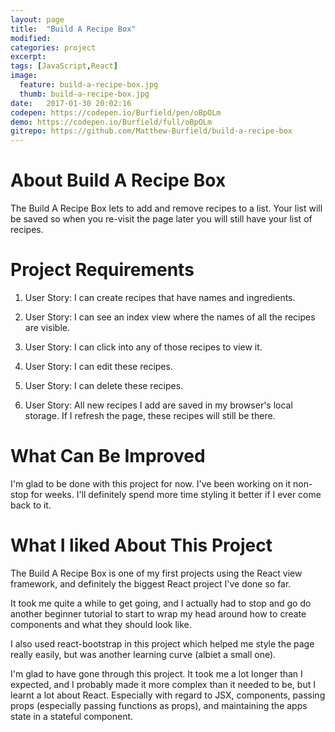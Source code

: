 ```yaml
---
layout: page
title:  "Build A Recipe Box"
modified:
categories: project
excerpt:
tags: [JavaScript,React]
image: 
  feature: build-a-recipe-box.jpg
  thumb: build-a-recipe-box.jpg
date:   2017-01-30 20:02:16
codepen: https://codepen.io/Burfield/pen/oBpOLm
demo: https://codepen.io/Burfield/full/oBpOLm
gitrepo: https://github.com/Matthew-Burfield/build-a-recipe-box
---
```


# About Build A Recipe Box

The Build A Recipe Box lets to add and remove recipes to a list. Your list will be saved so when you re-visit the page later you will still have your list of recipes.

# Project Requirements

1. User Story: I can create recipes that have names and ingredients.

2. User Story: I can see an index view where the names of all the recipes are visible.

3. User Story: I can click into any of those recipes to view it.

4. User Story: I can edit these recipes.

5. User Story: I can delete these recipes.

6. User Story: All new recipes I add are saved in my browser's local storage. If I refresh the page, these recipes will still be there.

# What Can Be Improved

I'm glad to be done with this project for now. I've been working on it non-stop for weeks. I'll definitely spend more time styling it better if I ever come back to it.

# What I liked About This Project

The Build A Recipe Box is one of my first projects using the React view framework, and definitely the biggest React project I've done so far.

It took me quite a while to get going, and I actually had to stop and go do another beginner tutorial to start to wrap my head around how to create components and what they should look like.

I also used react-bootstrap in this project which helped me style the page really easily, but was another learning curve (albiet a small one).

I'm glad to have gone through this project. It took me a lot longer than I expected, and I probably made it more complex than it needed to be, but I learnt a lot about React. Especially with regard to JSX, components, passing props (especially passing functions as props), and maintaining the apps state in a stateful component.

